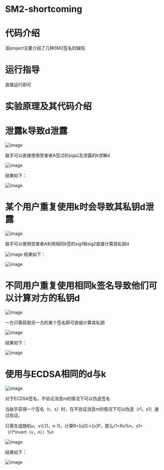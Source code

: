 # SM2-shortcoming

# 代码介绍
该project主要介绍了几种SM2签名的缺陷
# 运行指导
直接运行即可
# 实验原理及其代码介绍
# 泄露k导致d泄露


![image](https://user-images.githubusercontent.com/75195549/181471493-4a5a3cc8-843f-42a1-9c9e-07f4fbec9930.png)


敌手可以直接使用受害者A签过的sig以及泄露的k求解d


![image](https://user-images.githubusercontent.com/75195549/181473187-25ae8405-e883-4213-b880-5147b1e9d3f7.png)


结果如下：

![image](https://user-images.githubusercontent.com/75195549/181472229-040f02fe-c8f8-4f6f-b3bb-89dda5637686.png)


# 某个用户重复使用k时会导致其私钥d泄露



![image](https://user-images.githubusercontent.com/75195549/181472308-6f3353bd-713f-4cc8-afe0-a9e3a08809bd.png)



敌手可以使用受害者A利用相同k签的sig1和sig2直接计算其私钥d

![image](https://user-images.githubusercontent.com/75195549/181473252-b3f771d2-6e5e-4cf6-804c-dcc08492330f.png)
结果如下：

![image](https://user-images.githubusercontent.com/75195549/181472449-0f8b0145-4b2d-46d2-ade1-e810bed03602.png)




# 不同用户重复使用相同k签名导致他们可以计算对方的私钥d



![image](https://user-images.githubusercontent.com/75195549/181472536-500a74bf-2323-4a3a-8cc7-a87328588f9c.png)



一方只需获取另一方的某个签名即可直接计算其私钥


![image](https://user-images.githubusercontent.com/75195549/181473293-ed431782-c1e2-42da-9c32-6618b4774f60.png)




结果如下：


![image](https://user-images.githubusercontent.com/75195549/181472631-c90ba284-cfc2-452c-841f-e74af3a40902.png)




# 使用与ECDSA相同的d与k


![image](https://user-images.githubusercontent.com/75195549/181472756-7e978958-a9bf-44e9-bdcb-aa7cc1c3273a.png)



对于ECDSA签名，不验证消息m的情况下可以伪造签名

当敌手获得一个签名（r，s）时，在不验证消息m的情况下可以伪造（r1，s1）通过验证。

只需生成随机u，v∈[1，n-1]，计算R=[u]G＋[v]P，那么r1=Rx%n，s1=（r1*invert（v，n））%n


![image](https://user-images.githubusercontent.com/75195549/181473352-a8f98e3f-dad1-4f00-991c-43bd995c872e.png)



结果如下：


![image](https://user-images.githubusercontent.com/75195549/181473421-b15f3cfd-741a-420e-8f8c-eb5917a33486.png)



